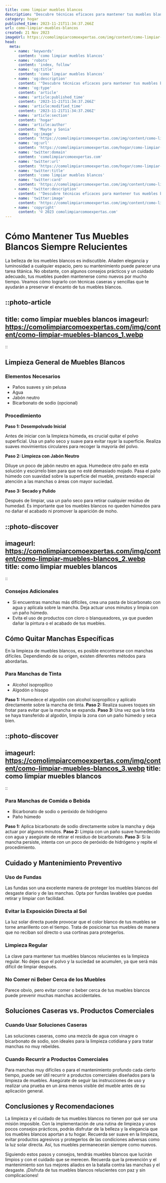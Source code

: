 ```yaml
---
title: como limpiar muebles blancos
description: "Descubre técnicas eficaces para mantener tus muebles blancos impecables y relucientes. ¡Consejos expertos para una limpieza fácil y rápida!"
category: hogar
published_time: 2023-11-21T11:34:37.266Z
url: como-limpiar-muebles-blancos
created: 21 Nov 2023
imageUrl: https://comolimpiarcomoexpertas.com/img/content/como-limpiar-muebles-blancos_1.webp
head:
  meta:
    - name: 'keywords'
      content: 'como limpiar muebles blancos'
    - name: 'robots'
      content: 'index, follow'
    - name: 'og:title'
      content: 'como limpiar muebles blancos'
    - name: 'og:description'
      content: '"Descubre técnicas eficaces para mantener tus muebles blancos impecables y relucientes. ¡Consejos expertos para una limpieza fácil y rápida!"'
    - name: 'og:type'
      content: 'article'
    - name: 'article:published_time'
      content: '2023-11-21T11:34:37.266Z'
    - name: 'article:modified_time'
      content: '2023-11-21T11:34:37.266Z'
    - name: 'article:section'
      content: 'hogar'
    - name: 'article:author'
      content: 'Mayte y Sonia'
    - name: 'og:image'
      content: 'https://comolimpiarcomoexpertas.com/img/content/como-limpiar-muebles-blancos_3.webp'
    - name: 'og:url'
      content: 'https://comolimpiarcomoexpertas.com/hogar/como-limpiar-muebles-blancos'
    - name: 'twitter:domain'
      content: 'comolimpiarcomoexpertas.com'
    - name: 'twitter:url'
      content: 'https://comolimpiarcomoexpertas.com/hogar/como-limpiar-muebles-blancos'
    - name: 'twitter:title'
      content: 'como limpiar muebles blancos'
    - name: 'twitter:card'
      content: 'https://comolimpiarcomoexpertas.com/img/content/como-limpiar-muebles-blancos_3.webp'
    - name: 'twitter:description'
      content: '"Descubre técnicas eficaces para mantener tus muebles blancos impecables y relucientes. ¡Consejos expertos para una limpieza fácil y rápida!"'
    - name: 'twitter:image'
      content: 'https://comolimpiarcomoexpertas.com/img/content/como-limpiar-muebles-blancos_3.webp'
    - name: 'copyright'
      content: '© 2023 comolimpiarcomoexpertas.com'
---
```

# Cómo Mantener Tus Muebles Blancos Siempre Relucientes

La belleza de los muebles blancos es indiscutible. Añaden elegancia y luminosidad a cualquier espacio, pero su mantenimiento puede parecer una tarea titánica. No obstante, con algunos consejos prácticos y un cuidado adecuado, tus muebles pueden mantenerse como nuevos por mucho tiempo. Veamos cómo lograrlo con técnicas caseras y sencillas que te ayudarán a preservar el encanto de tus muebles blancos.

::photo-article
---
title: como limpiar muebles blancos
imageurl: https://comolimpiarcomoexpertas.com/img/content/como-limpiar-muebles-blancos_1.webp
---
::

## Limpieza General de Muebles Blancos

### Elementos Necesarios

- Paños suaves y sin pelusa
- Agua
- Jabón neutro
- Bicarbonato de sodio (opcional)

### Procedimiento

**Paso 1: Desempolvado Inicial**

Antes de iniciar con la limpieza húmeda, es crucial quitar el polvo superficial. Usa un paño seco y suave para evitar rayar la superficie. Realiza suaves movimientos circulares para recoger la mayoría del polvo.

**Paso 2: Limpieza con Jabón Neutro**

Diluye un poco de jabón neutro en agua. Humedece otro paño en esta solución y escúrrelo bien para que no esté demasiado mojado. Pasa el paño húmedo con suavidad sobre la superficie del mueble, prestando especial atención a las manchas o áreas con mayor suciedad.

**Paso 3: Secado y Pulido**

Después de limpiar, usa un paño seco para retirar cualquier residuo de humedad. Es importante que los muebles blancos no queden húmedos para no dañar el acabado ni promover la aparición de moho.


::photo-discover
---
imageurl: https://comolimpiarcomoexpertas.com/img/content/como-limpiar-muebles-blancos_2.webp
title: como limpiar muebles blancos
---
::

### Consejos Adicionales

- Si encuentras manchas más difíciles, crea una pasta de bicarbonato con agua y aplícala sobre la mancha. Deja actuar unos minutos y limpia con un paño húmedo.
- Evita el uso de productos con cloro o blanqueadores, ya que pueden dañar la pintura o el acabado de tus muebles.

## Cómo Quitar Manchas Específicas

En la limpieza de muebles blancos, es posible encontrarse con manchas difíciles. Dependiendo de su origen, existen diferentes métodos para abordarlas.

### Para Manchas de Tinta

- Alcohol isopropílico
- Algodón o hisopo

**Paso 1:** Humedece el algodón con alcohol isopropílico y aplícalo directamente sobre la mancha de tinta.
**Paso 2:** Realiza suaves toques sin frotar para evitar que la mancha se expanda.
**Paso 3:** Una vez que la tinta se haya transferido al algodón, limpia la zona con un paño húmedo y seca bien.


::photo-discover
---
imageurl: https://comolimpiarcomoexpertas.com/img/content/como-limpiar-muebles-blancos_3.webp
title: como limpiar muebles blancos
---
::

### Para Manchas de Comida o Bebida

- Bicarbonato de sodio o peróxido de hidrógeno
- Paño húmedo

**Paso 1:** Aplica bicarbonato de sodio directamente sobre la mancha y deja actuar por algunos minutos.
**Paso 2:** Limpia con un paño suave humedecido con agua y asegúrate de retirar el residuo de bicarbonato.
**Paso 3:** Si la mancha persiste, intenta con un poco de peróxido de hidrógeno y repite el procedimiento.

## Cuidado y Mantenimiento Preventivo

### Uso de Fundas

Las fundas son una excelente manera de proteger los muebles blancos del desgaste diario y de las manchas. Opta por fundas lavables que puedas retirar y limpiar con facilidad.

### Evitar la Exposición Directa al Sol

La luz solar directa puede provocar que el color blanco de tus muebles se torne amarillento con el tiempo. Trata de posicionar tus muebles de manera que no reciban sol directo o usa cortinas para protegerlos.

### Limpieza Regular

La clave para mantener tus muebles blancos relucientes es la limpieza regular. No dejes que el polvo y la suciedad se acumulen, ya que será más difícil de limpiar después.

### No Comer ni Beber Cerca de los Muebles

Parece obvio, pero evitar comer o beber cerca de tus muebles blancos puede prevenir muchas manchas accidentales.

## Soluciones Caseras vs. Productos Comerciales

### Cuando Usar Soluciones Caseras

Las soluciones caseras, como una mezcla de agua con vinagre o bicarbonato de sodio, son ideales para la limpieza cotidiana y para tratar manchas no muy rebeldes.

### Cuando Recurrir a Productos Comerciales

Para manchas muy difíciles o para el mantenimiento profundo cada cierto tiempo, puede ser útil recurrir a productos comerciales diseñados para la limpieza de muebles. Asegúrate de seguir las instrucciones de uso y realizar una prueba en un área menos visible del mueble antes de su aplicación general.

## Conclusiones y Recomendaciones

La limpieza y el cuidado de tus muebles blancos no tienen por qué ser una misión imposible. Con la implementación de una rutina de limpieza y unos pocos consejos prácticos, podrás disfrutar de la belleza y la elegancia que los muebles blancos aportan a tu hogar. Recuerda ser suave en la limpieza, evitar productos agresivos y protegerlos de las condiciones adversas como la luz solar directa. Así, tus muebles permanecerán siempre como nuevos.

Siguiendo estos pasos y consejos, tendrás muebles blancos que lucirán limpios y con el cuidado que se merecen. Recuerda que la prevención y el mantenimiento son tus mejores aliados en la batalla contra las manchas y el desgaste. ¡Disfruta de tus muebles blancos relucientes con paz y sin complicaciones!